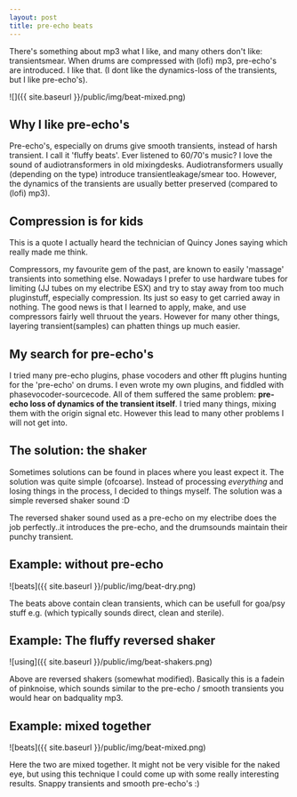 ```yaml
---
layout: post
title: pre-echo beats
---
```

There's something about mp3 what I like, and many others don't like: transientsmear. When drums are compressed with (lofi) mp3, pre-echo's are introduced. I like that. (I dont like the dynamics-loss of the transients, but I like pre-echo's).

![]({{ site.baseurl }}/public/img/beat-mixed.png)  

Why I like pre-echo's
---------------------

Pre-echo's, especially on drums give smooth transients, instead of harsh transient. I call it 'fluffy beats'. Ever listened to 60/70's music? I love the sound of audiotransformers in old mixingdesks. Audiotransformers usually (depending on the type) introduce transientleakage/smear too. However, the dynamics of the transients are usually better preserved (compared to (lofi) mp3).

Compression is for kids
-----------------------

This is a quote I actually heard the technician of Quincy Jones saying which really made me think.

Compressors, my favourite gem of the past, are known to easily 'massage' transients into something else. Nowadays I prefer to use hardware tubes for limiting (JJ tubes on my electribe ESX) and try to stay away from too much pluginstuff, especially compression. Its just so easy to get carried away in nothing. The good news is that I learned to apply, make, and use compressors fairly well thruout the years. However for many other things, layering transient(samples) can phatten things up much easier.

My search for pre-echo's
------------------------
I tried many pre-echo plugins, phase vocoders and other fft plugins hunting for the 'pre-echo' on drums. I even wrote my own plugins, and fiddled with phasevocoder-sourcecode. All of them suffered the same problem: **pre-echo loss of dynamics of the transient itself**. I tried many things, mixing them with the origin signal etc. However this lead to many other problems I will not get into.

The solution: the shaker
------------------------

Sometimes solutions can be found in places where you least expect it.
The solution was quite simple (ofcoarse). Instead of processing *everything* and losing things in the process, I decided to things myself. The solution was a simple reversed shaker sound :D

The reversed shaker sound used as a pre-echo on my electribe does the job perfectly..it introduces the pre-echo, and the drumsounds maintain their punchy transient.

  

Example: without pre-echo
-------------------------

![beats]({{ site.baseurl }}/public/img/beat-dry.png)

The beats above contain clean transients, which can be usefull for goa/psy stuff e.g. (which typically sounds direct, clean and sterile).

Example: The fluffy reversed shaker
-----------------------------------

![using]({{ site.baseurl }}/public/img/beat-shakers.png)

Above are reversed shakers (somewhat modified). Basically this is a fadein of pinknoise, which sounds similar to the pre-echo / smooth transients you would hear on badquality mp3.

Example: mixed together
-----------------------
  
![beats]({{ site.baseurl }}/public/img/beat-mixed.png)

Here the two are mixed together. It might not be very visible for the naked eye, but using this technique I could come up with some really interesting results. Snappy transients and smooth pre-echo's :)

